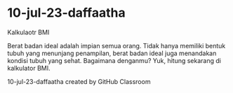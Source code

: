 # 10-jul-23-daffaatha

Kalkulaotr BMI

Berat badan ideal adalah impian semua orang. Tidak hanya memiliki 
bentuk tubuh yang menunjang penampilan, berat badan ideal juga 
menandakan kondisi tubuh yang sehat. Bagaimana denganmu? Yuk, hitung 
sekarang di kalkulator BMI.

10-jul-23-daffaatha created by GitHub Classroom
